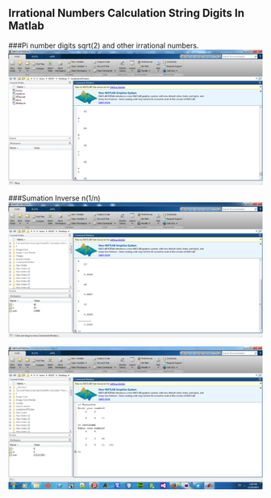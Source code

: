 
## Irrational Numbers    Calculation String Digits In  Matlab
###Pi number  digits
sqrt(2)
and other irrational numbers.
![Calculation chain](https://raw.githubusercontent.com/stackprogramer/IrrationalNumbers-CalculationStringDigitsInMatlab/master/images/irrational.png  )


###Sumation Inverse n(1/n)
![sumation inverse n](https://raw.githubusercontent.com/stackprogramer/IrrationalNumbers-CalculationStringDigitsInMatlab/master/images/img-inversn.png)

![Factorgenerator](https://raw.githubusercontent.com/stackprogramer/IrrationalNumbers-CalculationStringDigitsInMatlab/master/images/img-genfactor.png)



